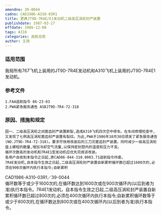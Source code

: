 ```yaml
---
amendno: 39-0044
cadno: CAD1986-A310-03R1
title: 更换JT9D-7R4E/E1发动机二级高压涡轮封严装置
publishdate: 1987-03-27
effdate: 1986-12-08
tags: A310
categories: 民航总局
author: 王扬
---
```


### 适用范围 
我局所有767飞机上装用的JT9D-7R4E发动机和A310飞机上装用的JT9D-7R4E1发动机。

### 参考文件
    1.FAA适航指令 86-23-03 
    2.PWA紧急服务通告 ASBJT9D-7R4-72-318 


### 原因、措施和规定 
    因一、二级高压涡轮之间篦齿封严装置断裂,造成A310飞机四次空中停车。在车间修理检查中,又发现了七例高压涡轮篦齿封严装置有裂纹。为此,PWA于1986年10月30日颁发了紧急服务通告(NO.JT9D-7R4-72-318)。要求尽快用改装后的三刀刃篦齿封严装置。同时减少一级高压涡轮盘上螺栓的数量,增加冷却空气流量,以保持密封腔内的温度和压力不变。 
    循环次数高的发动机和7R4E1型发动机应优先完成该改装。 
    各用户自收到本指令之日起,原CAD86-044-310.0003.71适航指令作废。 
    7R4E发动机,自本指令生效之日起,二级高压涡轮封严装置自新累积循环数已超过1600次的,必须在900次循环内执行本指令;自新累积
  CAD1986-A310-03R1／39-0044   
循环数等于或少于1600次的,在循环数达到1600次或在900次循环内(以后到者为准)执行本指令。7R4E1发动机，自本指令生效之日起,二级高压涡轮封严装置自新累积循环数已超过800次的,必须在400次循环内执行本指令;自新累积循环数等于或少于800次的,在循环数达到800次或在400次循环内(以后到者为准)执行本指令。
